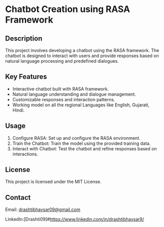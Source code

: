 # Chatbot Creation using RASA Framework

## Description
This project involves developing a chatbot using the RASA framework. The chatbot is designed to interact with users and provide responses based on natural language processing and predefined dialogues.

## Key Features
- Interactive chatbot built with RASA framework.
- Natural language understanding and dialogue management.
- Customizable responses and interaction patterns.
- Working model on all the regional Languages like English, Gujarati, Hindi.

## Usage
1. Configure RASA:
Set up and configure the RASA environment.
2. Train the Chatbot:
Train the model using the provided training data.
3. Interact with Chatbot:
Test the chatbot and refine responses based on interactions.

## License
This project is licensed under the MIT License.

## Contact
Email: drashtibhavsar09@gmail.com

LinkedIn:[Drashti09]#https://www.linkedin.com/in/drashtibhavsar9/
